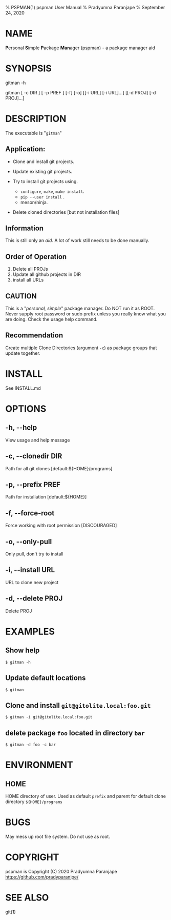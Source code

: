 % PSPMAN(1) pspman User Manual
% Pradyumna Paranjape
% September 24, 2020

# NAME
  **P**ersonal **S**imple **P**ackage **Man**ager (pspman) - a package manager aid

# SYNOPSIS
  gitman -h

  gitman [ -c DIR ] [ -p PREF ] [-f] [-o] [[-i URL] [-i URL]...] [[-d PROJ] [-d PROJ]...]

# DESCRIPTION
  The executable is "`gitman`"

## Application:
  - Clone and install git projects.
  - Update existing git projects.
  - Try to install git projects using.

    - `configure`, `make`, `make install`.
    - `pip --user install` .
    - meson/ninja.

  - Delete cloned directories [but not installation files]

## Information
  This is still only an *aid*.
  A lot of work still needs to be done manually.

## Order of Operation
  1. Delete all PROJs
  2. Update all github projects in DIR
  3. install all URLs


## CAUTION
This is a "*personal, simple*" package manager. Do NOT run it as ROOT.
Never supply root password or sudo prefix unless you really know what you are doing.
Check the usage help command.

## Recommendation
Create multiple Clone Directories (argument `-c`) as package groups that update together.
  
# INSTALL
See INSTALL.md
 
# OPTIONS
## -h, --help
View usage and help message

## -c, --clonedir DIR
Path for all git clones [default:${HOME}/programs]
  
## -p, --prefix PREF
Path for installation [default:${HOME}]

## -f, --force-root
Force working with root permission [DISCOURAGED]

## -o, --only-pull
Only pull, don't try to install

## -i, --install URL
URL to clone new project

## -d, --delete PROJ
Delete PROJ

# EXAMPLES
##  Show help
```
$ gitman -h
```

##  Update default locations
```
$ gitman
```
  
##  Clone and install `git@gitolite.local:foo.git`
```
$ gitman -i git@gitolite.local:foo.git
```
  
##  delete package `foo` located in directory `bar`
```
$ gitman -d foo -c bar
```

# ENVIRONMENT
## HOME
HOME directory of user. Used as default `prefix` and parent for default clone directory `${HOME}/programs`
  
# BUGS
May mess up root file system. Do not use as root.

# COPYRIGHT
pspman is Copyright (C) 2020 Pradyumna Paranjape https://github.com/pradyparanjpe/

# SEE ALSO
git(1)

